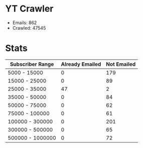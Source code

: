 # YT Crawler
- Emails: 862
- Crawled: 47545

# Stats
| Subscriber Range  | Already Emailed | Not Emailed |
|-------|-------|-------|
| 5000 - 15000 | 0 | 179 |
| 15000 - 25000 | 0 | 89 |
| 25000 - 35000 | 47 | 2 |
| 35000 - 50000 | 0 | 84 |
| 50000 - 75000 | 0 | 62 |
| 75000 - 100000 | 0 | 61 |
| 100000 - 300000 | 0 | 201 |
| 300000 - 500000 | 0 | 65 |
| 500000 - 1000000 | 0 | 72 |
